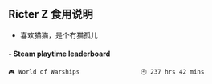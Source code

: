 ## Ricter Z 食用说明
- 喜欢猫猫，是个冇猫孤儿

<!-- steam-box start -->
#### - Steam playtime leaderboard
```text
🎮 World of Warships                 🕘 237 hrs 42 mins
```
<!-- Powered by https://github.com/YouEclipse/steam-box . -->
<!-- steam-box end -->
